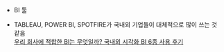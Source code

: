 * BI 툴    
- TABLEAU, POWER BI, SPOTFIRE가 국내외 기업들이 대체적으로 많이 쓰는 것 같음    
[우리 회사에 적합한 BI는 무엇일까? 국내외 시각화 BI 6종 사용 후기](http://newsjel.ly/archives/newsjelly-report/visualization-report/10419)      

